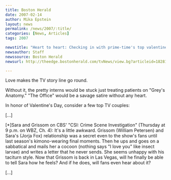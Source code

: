 ```yaml
---
title: Boston Herald 
date: 2007-02-14
author: Mika Epstein
layout: news
permalink: /news/2007/:title/
categories: [News, Articles]
tags: 2007

newstitle: "Heart to heart: Checking in with prime-time's top valentines"
newsauthor: Staff
newssource: Boston Herald 
newsurl: http://theedge.bostonherald.com/tvNews/view.bg?articleid=182813

---
```


Love makes the TV story line go round. 

Without it, the pretty interns would be stuck just treating patients on "Grey's Anatomy." "The Office" would be a savage satire without any heart. 

In honor of Valentine's Day, consider a few top TV couples: 

[...]

[*]Sara and Grissom on CBS' "CSI: Crime Scene Investigation" (Thursday at 9 p.m. on WBZ, Ch. 4): It's a little awkward. Grissom (William Petersen) and Sara's (Jorja Fox) relationship was a secret even to the show's fans until last season's kimono-wearing final moments. Then he ups and goes on a sabbatical and mails her a cocoon (nothing says "I love you" like insect larvae) and writes a letter that he never sends. She seems unhappy with his taciturn style. Now that Grissom is back in Las Vegas, will he finally be able to tell Sara how he feels? And if he does, will fans even hear about it?

[...]